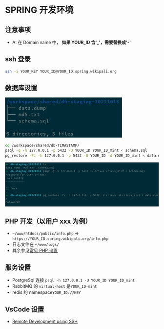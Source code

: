 # SPRING 开发环境

## 注意事项

- A: 在 Domain name 中， **如果 YOUR_ID 含'\_'，需要替换成'-'**

## ssh 登录

```bash
ssh -i YOUR_KEY YOUR_ID@YOUR_ID.spring.wikipali.org
```

## 数据库设置

![files](files.png)

```bash
cd /workspace/shared/db-TIMASTAMP/
psql -q -h 127.0.0.1 -p 5432 -U YOUR_ID YOUR_ID_mint < schema.sql
pg_restore -Fc -h 127.0.0.1 -p 5432 -U YOUR_ID -d YOUR_ID_mint < data.dump
```

![restore](restore.png)

## PHP 开发（以用户 xxx 为例）

- `~/www/htdocs/public/info.php` => `https://YOUR_ID.spring.wikipali.org/info.php`
- 日志文件在 `~/www/logs/`
- 其余参见[常见 PHP 设置](php/)

## 服务设置

- PostgreSql 连接 `psql -h 127.0.0.1 -U YOUR_ID YOUR_ID_mint`
- RabbitMQ 的 `virtual-host` 是`YOUR_ID-mint`
- redis 的 namespace`YOUR_ID://KEY`

## VsCode 设置

- [Remote Development using SSH](https://code.visualstudio.com/docs/remote/ssh)
